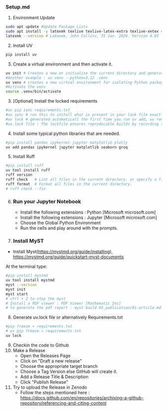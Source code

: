 ### Setup.md

1. Environment Update
```bash
sudo apt update #Update Package Lists
sudo apt install -y latexmk texlive texlive-latex-extra texlive-xetex #Install latexmk and TeX Live for Myst
latexmk --version # Latexmk, John Collins, 31 Jan. 2024. Version 4.83
```

2. Install UV
```bash
pip install uv
```
3. Create a virtual environment and then activate it.
```bash
uv init # Creates a new or initialize the current directory and generates following files :  pyproject.toml, README.md, .python-version, main.py
#Another example : uv venv --python=3.12 .venv
uv venv # creates a new virtual environment for isolating Python packages and dependencies.
#Activate the venv
source .venv/bin/activate
```
3. [Optional] Install the locked requirements
 ```bash
#uv pip sync requirements.txt
#uv sync # run this to install what is present in your lock file exactly 
#uv lock # generated automaticall the first time you run uv add, uv remove or uv sync
#uv.lock file : The lockfile ensures reproducible builds by recording the exact versions of all dependencies that were resolved. 
```      
4. Install some typical python libraries that are needed.
 ```bash
 #pip install pandas ipykernel jupyter matplotlib plotly 
 uv add pandas ipykernel jupyter matplotlib seaborn groq
```
5. Install Ruff
```bash
#pip install ruff
uv tool install ruff
ruff version
ruff check   # Lint all files in the current directory. or specify a file name to check for that file.
ruff format  # Format all files in the current directory.
# ruff check --fix
```
6. ### Run your Jupyter Notebook
    - Install the following extensions  : Python [Microsoft microsoft.com]
    - Install the following extensions  : Jupyter [Microsoft microsoft.com]   
    - Choose the Global Python Environment 
    - Run the cells and play around with the prompts.

7. ### Install MyST
* Install Myst(https://mystmd.org/guide/installing), https://mystmd.org/guide/quickstart-myst-documents

At the terminal type:  
```bash
#pip install mystmd
uv tool install mystmd
myst --version
myst init
myst start
# ctrl + Z to stop the myst 
# Install a PDF viewer : PDF Viewer [Mathematic Inc]
# to generate the pdf report : myst build 03_publication/01-article.md --pdf --output 03_publication/01-article.pdf
``` 

8. Generate uv.lock file or alternatively Requirements.txt 
```bash
#pip freeze > requirements.txt
# uv pip freeze > requirements.txt
uv lock
```

9. Checkin the code to Github
10. Make a Release
    - Open the Releases Page
    - Click on "Draft a new release"
    - Choose the appropriate target branch
    - Choose a Tag Version else GitHub will create it.
    - Add a Release Title & Description
    - Click "Publish Release"
11. Try to upload the Release in Zenodo
     - Follow the steps mentioned here : https://docs.github.com/en/repositories/archiving-a-github-repository/referencing-and-citing-content

